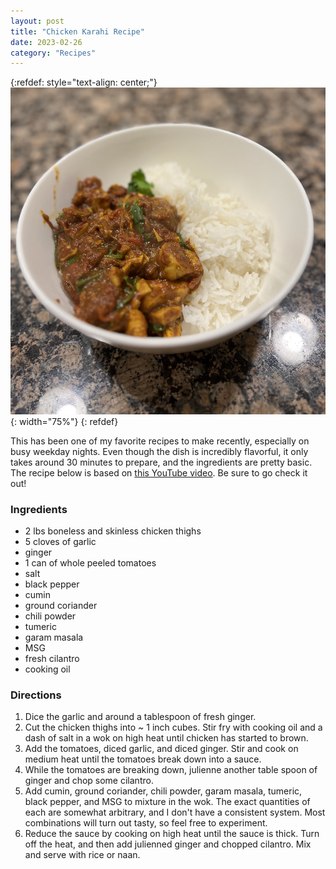 ```yaml
---
layout: post
title: "Chicken Karahi Recipe"
date: 2023-02-26
category: "Recipes"
---
```


{:refdef: style="text-align: center;"}
![chicken karahi](/images/blog/chicken_karahi.JPG){: width="75%"}
{: refdef}

This has been one of my favorite recipes to make recently, especially on busy weekday nights. Even though the dish is incredibly flavorful, it only takes around 30 minutes to prepare, and the ingredients are pretty basic. The recipe below is based on [this YouTube video](https://youtu.be/4PMmH2-5wJM). Be sure to go check it out!

### Ingredients

* 2 lbs boneless and skinless chicken thighs
* 5 cloves of garlic
* ginger
* 1 can of whole peeled tomatoes
* salt
* black pepper
* cumin
* ground coriander
* chili powder
* tumeric
* garam masala
* MSG
* fresh cilantro
* cooking oil

### Directions

1. Dice the garlic and around a tablespoon of fresh ginger.
2. Cut the chicken thighs into ~ 1 inch cubes. Stir fry with cooking oil and a dash of salt in a wok on high heat until chicken has started to brown.
3. Add the tomatoes, diced garlic, and diced ginger. Stir and cook on medium heat until the tomatoes break down into a sauce.
4. While the tomatoes are breaking down, julienne another table spoon of ginger and chop some cilantro.
5. Add cumin, ground coriander, chili powder, garam masala, tumeric, black pepper, and MSG to mixture in the wok. The exact quantities of each are somewhat arbitrary, and I don't have a consistent system. Most combinations will turn out tasty, so feel free to experiment.
6. Reduce the sauce by cooking on high heat until the sauce is thick. Turn off the heat, and then add julienned ginger and chopped cilantro. Mix and serve with rice or naan.
 